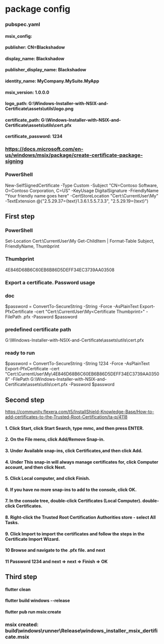 

# package config

### pubspec.yaml
#### msix_config:
####   publisher: CN=Blackshadow
####   display_name: Blackshadow
####   publisher_display_name: Blackshadow
####   identity_name: MyCompany.MySuite.MyApp
####   msix_version: 1.0.0.0
####   logo_path: G:\Windows-Installer-with-NSIX-and-Certificate\assets\utils\logo.png
####   certificate_path: G:\Windows-Installer-with-NSIX-and-Certificate\assets\utils\cert.pfx
####   certificate_password: 1234

### https://docs.microsoft.com/en-us/windows/msix/package/create-certificate-package-signing

### PowerShell

New-SelfSignedCertificate -Type Custom -Subject "CN=Contoso Software, O=Contoso Corporation, C=US" -KeyUsage DigitalSignature -FriendlyName "Your friendly name goes here" -CertStoreLocation "Cert:\CurrentUser\My" -TextExtension @("2.5.29.37={text}1.3.6.1.5.5.7.3.3", "2.5.29.19={text}")

## First step
### PowerShell

Set-Location Cert:\CurrentUser\My
Get-ChildItem | Format-Table Subject, FriendlyName, Thumbprint

### Thumbprint
4E846D68B6C60EB6B86D5DEFF34EC3739AA03508

### Export a certificate. Password usage
### doc
$password = ConvertTo-SecureString -String <Your Password> -Force -AsPlainText 
Export-PfxCertificate -cert "Cert:\CurrentUser\My\<Certificate Thumbprint>" -FilePath <FilePath>.pfx -Password $password

### predefined certificate path
G:\Windows-Installer-with-NSIX-and-Certificate\assets\utils\cert.pfx

### ready to run
$password = ConvertTo-SecureString -String 1234 -Force -AsPlainText 
Export-PfxCertificate -cert "Cert:\CurrentUser\My\4E846D68B6C60EB6B86D5DEFF34EC3739AA03508" -FilePath G:\Windows-Installer-with-NSIX-and-Certificate\assets\utils\cert.pfx -Password $password

## Second step
https://community.flexera.com/t5/InstallShield-Knowledge-Base/How-to-add-certificates-to-the-Trusted-Root-Certification/ta-p/4118

#### 1. Click Start, click Start Search, type mmc, and then press ENTER.
#### 2. On the File menu, click Add/Remove Snap-in.
#### 3. Under Available snap-ins, click Certificates,and then click Add. 
#### 4. Under This snap-in will always manage certificates for, click Computer account, and then click Next.
#### 5. Click Local computer, and click Finish.
#### 6. If you have no more snap-ins to add to the console, click OK.
#### 7. In the console tree, double-click Certificates (Local Computer). double-click Certificates.
#### 8. Right-click the Trusted Root Certification Authorities store - select All Tasks.
#### 9. Click Import to import the certificates and follow the steps in the Certificate Import Wizard.
#### 10 Browse and navigate to the .pfx file. and next
#### 11 Password 1234 and next => next => Finish => OK

## Third step
#### flutter clean
#### flutter build windows --release
#### flutter pub run msix:create
### msix created: build\windows\runner\Release\windows_installer_msix_dertificate.msix




